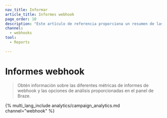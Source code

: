 ```yaml
---
nav_title: Informar
article_title: Informes webhook
page_order: 10
description: "Este artículo de referencia proporciona un resumen de las diferentes métricas de informes y opciones de análisis de webhook que se ofrecen en el panel de Braze."
channel:
  - webhooks
tool:
  - Reports
  
---
```


# Informes webhook

> Obtén información sobre las diferentes métricas de informes de webhook y las opciones de análisis proporcionadas en el panel de Braze.

{% multi_lang_include analytics/campaign_analytics.md channel="webhook" %}